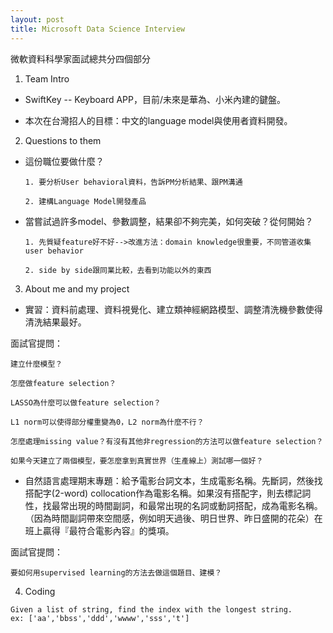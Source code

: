 ```yaml
---
layout: post
title: Microsoft Data Science Interview
---
```

微軟資料科學家面試總共分四個部分

1. Team Intro

* SwiftKey -- Keyboard APP，目前/未來是華為、小米內建的鍵盤。

* 本次在台灣招人的目標：中文的language model與使用者資料開發。
  
2. Questions to them

* 這份職位要做什麼？

      1. 要分析User behavioral資料，告訴PM分析結果、跟PM溝通
    
      2. 建構Language Model開發產品
    
* 當嘗試過許多model、參數調整，結果卻不夠完美，如何突破？從何開始？

      1. 先質疑feature好不好-->改進方法：domain knowledge很重要，不同管道收集user behavior
    
      2. side by side跟同業比較，去看到功能以外的東西
    
3. About me and my project

* 實習：資料前處理、資料視覺化、建立類神經網路模型、調整清洗機參數使得清洗結果最好。

面試官提問：
```
建立什麼模型？

怎麼做feature selection？

LASSO為什麼可以做feature selection？

L1 norm可以使得部分權重變為0，L2 norm為什麼不行？

怎麼處理missing value？有沒有其他非regression的方法可以做feature selection？

如果今天建立了兩個模型，要怎麼拿到真實世界（生產線上）測試哪一個好？
```

* 自然語言處理期末專題：給予電影台詞文本，生成電影名稱。先斷詞，然後找搭配字(2-word) collocation作為電影名稱。如果沒有搭配字，則去標記詞性，找最常出現的時間副詞，和最常出現的名詞或動詞搭配，成為電影名稱。（因為時間副詞帶來空間感，例如明天過後、明日世界、昨日盛開的花朵）在班上贏得『最符合電影內容』的獎項。 

面試官提問：
``` 
要如何用supervised learning的方法去做這個題目、建模？
```

4. Coding

```
Given a list of string, find the index with the longest string.
ex: ['aa','bbss','ddd','wwww','sss','t']
```
